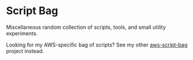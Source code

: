 # Script Bag

Miscellaneous random collection of scripts, tools, and small utility experiments.

Looking for my AWS-specific bag of scripts? See my other [aws-script-bag](https://github.com/frank-ang/aws-script-bag) project instead.

